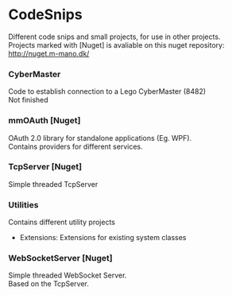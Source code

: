 # CodeSnips
Different code snips and small projects, for use in other projects.  
Projects marked with [Nuget] is avaliable on this nuget repository: http://nuget.m-mano.dk/

### CyberMaster
Code to establish connection to a Lego CyberMaster (8482)  
Not finished

### mmOAuth [Nuget]
OAuth 2.0 library for standalone applications (Eg. WPF).  
Contains providers for different services.

### TcpServer [Nuget]
Simple threaded TcpServer

### Utilities
Contains different utility projects
* Extensions: Extensions for existing system classes

### WebSocketServer [Nuget]
Simple threaded WebSocket Server.  
Based on the TcpServer.

